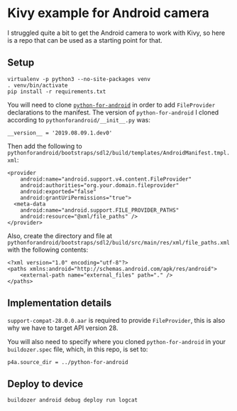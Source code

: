 # Kivy example for Android camera

I struggled quite a bit to get the Android camera to work with Kivy, so here is a repo that can be used as a starting point for that.

## Setup

	virtualenv -p python3 --no-site-packages venv
	. venv/bin/activate
	pip install -r requirements.txt
	
You will need to clone [`python-for-android`](https://github.com/kivy/python-for-android) in order to add `FileProvider` declarations to the manifest.  The version of `python-for-android` I cloned according to `pythonforandroid/__init__.py` was:
	
    __version__ = '2019.08.09.1.dev0'

Then add the following to `pythonforandroid/bootstraps/sdl2/build/templates/AndroidManifest.tmpl.xml`:

	<provider
		android:name="android.support.v4.content.FileProvider"
		android:authorities="org.your.domain.fileprovider"
		android:exported="false"
		android:grantUriPermissions="true">
	  <meta-data
        android:name="android.support.FILE_PROVIDER_PATHS"
        android:resource="@xml/file_paths" />
	</provider>

Also, create the directory and file at `pythonforandroid/bootstraps/sdl2/build/src/main/res/xml/file_paths.xml` with the following contents:

    <?xml version="1.0" encoding="utf-8"?>
	<paths xmlns:android="http://schemas.android.com/apk/res/android">
        <external-path name="external_files" path="." />
	</paths>

## Implementation details

`support-compat-28.0.0.aar` is required to provide `FileProvider`, this is also why we have to target API version 28.

You will also need to specify where you cloned `python-for-android` in your `buildozer.spec` file, which, in this repo, is set to:

	p4a.source_dir = ../python-for-android

## Deploy to device
	
	buildozer android debug deploy run logcat
